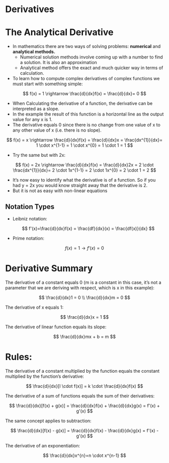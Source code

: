 # Derivatives

# The Analytical Derivative

- In mathematics there are two ways of solving problems: **numerical** and **analytical methods.**
    - Numerical solution methods involve coming up with a number to find a solution. It is also an approximation
    - Analytical method offers the exact and much quicker way in terms of calculation.
- To learn how to compute complex derivatives of complex functions we must start with something simple:

$$
f(x) = 1 \rightarrow \frac{d}{dx}f(x) = \frac{d}{dx}= 0
$$

- When Calculating the derivative of a function, the derivative can be interpreted as a slope.
- In the example the result of this function is a horizontal line as the output value for any x is 1.
- The derivative equals 0 since there is no change from one value of x to any other value of x (i.e. there is no slope).

$$
f(x) = x \rightarrow \frac{d}{dx}f(x) = \frac{d}{dx}x = \frac{dx^{1}}{dx}= 1 \cdot x^{1-1} = 1 \cdot x^{0} = 1 \cdot 1 = 1
$$

- Try the same but with 2x:

$$
f(x) = 2x \rightarrow \frac{d}{dx}f(x) = \frac{d}{dx}2x = 2 \cdot \frac{dx^{1}}{dx}= 2 \cdot 1x^{1-1} = 2 \cdot 1x^{0} = 2 \cdot 1 = 2
$$

- It’s now easy to identify what the derivative is of a function. So if you had y = 2x you would know straight away that the derivative is 2.
- But it is not as easy with non-linear equations

## Notation Types

- Leibniz notation:
    
    $$
    f'(x)=\frac{d}{dx}f(x) = \frac{df}{dx}(x) = \frac{df(x)}{dx}
    $$
    
- Prime notation:

$$
f(x) = 1 \rightarrow f'(x) = 0
$$

# Derivative Summary

The derivative of a constant equals 0 (m is a constant in this case, it’s not a parameter that we are deriving with respect, which is x in this example):

$$
\frac{d}{dx}1 = 0
\\
\frac{d}{dx}m = 0
$$

The derivative of x equals 1:

$$
\frac{d}{dx}x = 1
$$

The derivative of linear function equals its slope:

$$
\frac{d}{dx}mx + b = m
$$

# Rules:

The derivative of a constant multiplied by the function equals the constant multiplied by the function’s derivative:

$$
\frac{d}{dx}[l \cdot f(x)] = k \cdot \frac{d}{dx}f(x)
$$

The derivative of a sum of functions equals the sum of their derivatives:

$$
\frac{d}{dx}[f(x) + g(x)] = \frac{d}{dx}f(x) + \frac{d}{dx}g(x) = f'(x) + g'(x)
$$

The same concept applies to subtraction:

$$
\frac{d}{dx}[f(x) - g(x)] = \frac{d}{dx}f(x) - \frac{d}{dx}g(x) = f'(x) - g'(x)
$$

The derivative of an exponentiation:

$$
\frac{d}{dx}x^{n}=n \cdot x^{n-1}
$$